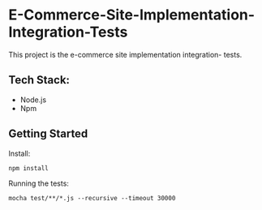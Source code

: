 # E-Commerce-Site-Implementation-Integration-Tests

This project is the e-commerce site implementation integration- tests.

## Tech Stack:
- Node.js
- Npm

## Getting Started
Install:
```
npm install
```
Running the tests:
```
mocha test/**/*.js --recursive --timeout 30000
```